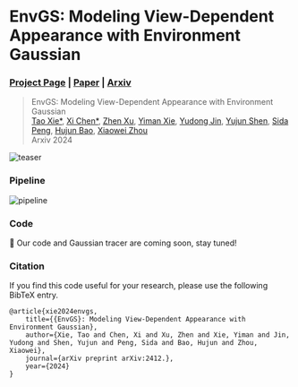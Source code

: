 # EnvGS: Modeling View-Dependent Appearance with Environment Gaussian

### [Project Page](https://zju3dv.github.io/envgs) | [Paper](https://arxiv.org/abs/xxxxx) | [Arxiv](https://arxiv.org/abs/xxxxx)

<!-- ![python](https://img.shields.io/github/languages/top/zju3dv/EnvGS)
![star](https://img.shields.io/github/stars/zju3dv/EnvGS)
[![license](https://img.shields.io/badge/license-zju3dv-white)](LICENSE) -->

> EnvGS: Modeling View-Dependent Appearance with Environment Gaussian<br>
> [Tao Xie*](https://github.com/xbillowy), [Xi Chen*](https://github.com/Burningdust21), [Zhen Xu](https://zhenx.me), [Yiman Xie](https://zju3dv.github.io/envgs/), [Yudong Jin](https://github.com/krahets), [Yujun Shen](https://shenyujun.github.io), [Sida Peng](https://pengsida.net), [Hujun Bao](http://www.cad.zju.edu.cn/home/bao), [Xiaowei Zhou](https://xzhou.me)<br>
> Arxiv 2024

![teaser](assets/teaser.png)

### Pipeline

![pipeline](assets/pipeline.png)

### Code

🤩 Our code and Gaussian tracer are coming soon, stay tuned!

### Citation

If you find this code useful for your research, please use the following BibTeX entry.

```
@article{xie2024envgs,
    title={{EnvGS}: Modeling View-Dependent Appearance with Environment Gaussian},
    author={Xie, Tao and Chen, Xi and Xu, Zhen and Xie, Yiman and Jin, Yudong and Shen, Yujun and Peng, Sida and Bao, Hujun and Zhou, Xiaowei},
    journal={arXiv preprint arXiv:2412.},
    year={2024}
}
```
